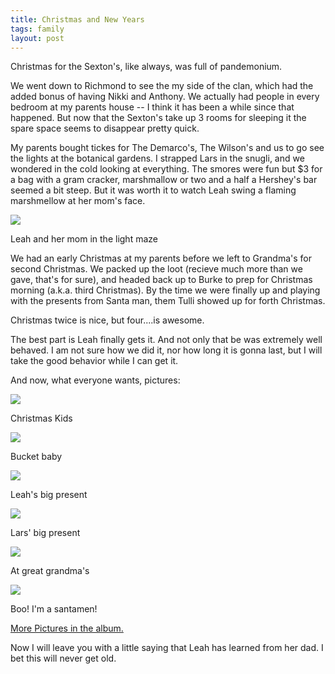 ```yaml
---
title: Christmas and New Years
tags: family
layout: post
---
```

Christmas for the Sexton's, like always, was full of pandemonium. 



We went down to Richmond to see the my side of the clan, which had the added bonus of having Nikki and Anthony.  We actually had people in every bedroom at my parents house -- I think it has been a while since that happened.  But now that the Sexton's take up 3 rooms for sleeping it the spare space seems to disappear pretty quick.



My parents bought tickes for The Demarco's, The Wilson's and us to go see the lights at the botanical gardens.  I strapped Lars in the snugli, and we wondered in the cold looking at everything. The smores were fun but $3 for a bag with a gram cracker, marshmallow or two and a half a Hershey's bar seemed a bit steep. But it was worth it to watch Leah swing a flaming marshmellow at her mom's face.



<img class="photo" src="http://www.fuzzymonk.com/photos/cache/christmas_2008/IMG_8640.JPG_595.jpg" />

Leah and her mom in the light maze



We had an early Christmas at my parents before we left to Grandma's for second Christmas.  We packed up the loot (recieve much more than we gave, that's for sure), and headed back up to Burke to prep for Christmas morning (a.k.a. third Christmas).  By the time we were finally up and playing with the presents from Santa man, them Tulli showed up for forth Christmas. 



Christmas twice is nice, but four....is awesome.  



The best part is Leah finally gets it. And not only that be was extremely well behaved. I am not sure how we did it, nor how long it is gonna last, but I will take the good behavior while I can get it.



And now, what everyone wants, pictures:





<img class="photo" src="http://www.fuzzymonk.com/photos/cache/christmas_2008/IMG_8474.JPG_595.jpg" />

Christmas Kids



<img class="photo" src="http://www.fuzzymonk.com/photos/cache/christmas_2008/IMG_8657.JPG_595.jpg" />

Bucket baby



<img class="photo" src="http://www.fuzzymonk.com/photos/cache/christmas_2008/IMG_8749.JPG_595.jpg" />

Leah's big present



<img class="photo" src="http://www.fuzzymonk.com/photos/cache/christmas_2008/IMG_8765.JPG_595.jpg" />

Lars' big present



<img class="photo" src="http://www.fuzzymonk.com/photos/cache/christmas_2008/IMG_8734.JPG_595.jpg" />

At great grandma's



<img class="photo" src="http://www.fuzzymonk.com/photos/cache/christmas_2008/IMG_8790.JPG_595.jpg" />

Boo! I'm a santamen!



<a href="http://www.fuzzymonk.com/photos/christmas_2008/">More Pictures in the album.</a>



Now I will leave you with a little saying that Leah has learned from her dad. I bet this will never get old.



<object width="425" height="344">
</param>
</param>
</param><embed src="http://www.youtube.com/v/H1Q3mTzaY_w&hl=en&fs=1" type="application/x-shockwave-flash" allowscriptaccess="always" allowfullscreen="true" width="425" height="344"></embed></object>
